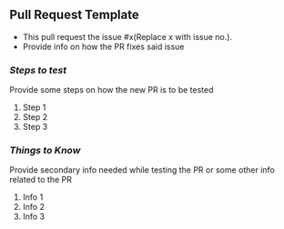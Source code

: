 ## **Pull Request Template**

- This pull request the issue #x(Replace x with issue no.).
- Provide info on how the PR fixes said issue

### _Steps to test_

Provide some steps on how the new PR is to be tested

1. Step 1
1. Step 2
1. Step 3

### _Things to Know_

Provide secondary info needed while testing the PR or some other info related to the PR

1. Info 1
1. Info 2
1. Info 3
